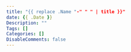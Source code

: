 ```yaml
---
title: "{{ replace .Name "-" " " | title }}"
date: {{ .Date }}
Description: ""
Tags: []
Categories: []
DisableComments: false
---
```

